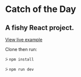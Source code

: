 # Catch of the Day 

## A fishy React project.

[View live example](cotd.patrick18.now.sh)

Clone then run:

⍩ `npm install`  

⍩ `npm run dev`  
